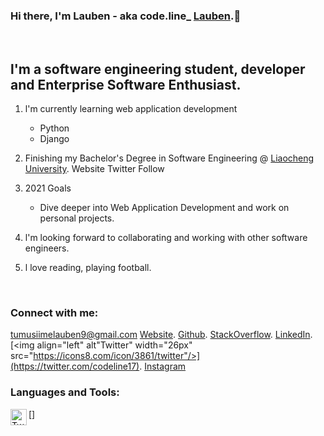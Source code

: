 ### Hi there, I'm Lauben - aka code.line_ [Lauben](https://lauben-256.github.io).👋
<br />

## l'm a software engineering student,  developer and Enterprise Software Enthusiast.
1. l'm currently learning web application development
    - Python
    - Django

2. Finishing my Bachelor's Degree in Software Engineering @ [Liaocheng University](http://english.lcu.edu.cn).
Website Twitter Follow

3. 2021 Goals
    - Dive deeper into Web Application Development and work on personal projects.

4. l'm looking forward to collaborating and working with other software engineers. 

5. l love reading, playing football. 
<br />

### Connect with me:
<tumusiimelauben9@gmail.com>
[Website](https://lauben-256.github.io).
[Github](https://github.com/Lauben-256).
[StackOverflow](https://stackoverflow.com/users/13951687/lauben-junior).
[LinkedIn](https://www.linkedin.com/in/lauben-junior-tumusiime-1184981b5/).
[<img align="left" alt"Twitter" width="26px" src="https://icons8.com/icon/3861/twitter"/>](https://twitter.com/codeline17).
[Instagram](https://www.instagram.com/code.line_/)
<br />

### Languages and Tools:
[<img align="left" alt="Twitter" width="26px" src="https://icons8.com/icon/3861/twitter"/>]
